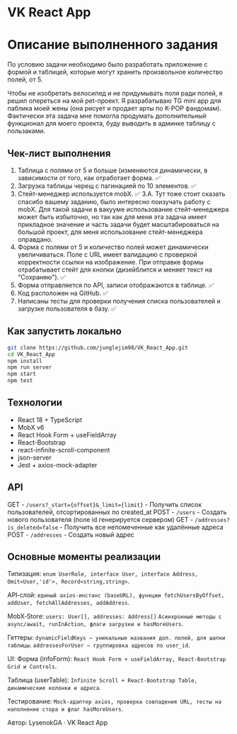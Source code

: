 # VK React App

# Описание выполненного задания

По условию задачи необходимо было разработать приложение с формой и таблицей, которые могут хранить произвольное количество полей, от 5.

Чтобы не изобретать велосипед и не придумывать поля ради полей, я решил опереться на мой pet-проект. Я разрабатываю TG mini app для паблика моей жены (она рисует и продает арты по K-POP фандомам). Фактически эта задача мне помогла продумать дополнительный функционал для моего проекта, буду выводить в админке таблицу с пользаками.

## Чек-лист выполнения

1. Таблица с полями от 5 и больше (изменяются динамически, в зависимости от того, как отработает форма. ✅️
2. Загрузка таблицы черещ <InfifnitScroll> с пагинацией по 10 элементов. ✅️
3. Стейт-менеджер используется mobX. ✅️
    3.A. Тут тоже стоит сказать спасибо вашему заданию, было интересно поизучать работу с mobX. Для такой задачи в вакууме использование стейт-менеджера может быть избыточно, но так как для меня эта задача имеет прикладное значение и часть задачи будет масштабироваться на большой проект, для меня использование стейт-менеджера оправдано.
4. Форма с полями от 5 и количество полей может динамически увеличиваться. Поле с URL имеет валидацию с проверкой корректности ссылки на изображение. При отправке формы отрабатывает стейт для кнопки (дизейблится и меняет текст на "Сохраняю"). ✅️
5. Форма отправляется по API, записи отображаются в таблице. ✅️
6. Код расположен на GitHub. ✅️
7. Написаны тесты для проверки получения списка пользователей и загрузке пользователя в базу. ✅️

## Как запустить локально

```bash
git clone https://github.com/junglejim98/VK_React_App.git
cd VK_React_App
npm install                 
npm run server              
npm start                   
npm test                    
```

## Технологии
- React 18 + TypeScript
- MobX v6
- React Hook Form + useFieldArray
- React-Bootstrap
- react-infinite-scroll-component
- json-server
- Jest + axios-mock-adapter


## API

GET - `/users?_start={offset}&_limit={limit}` - Получить список пользователей, отсортированных по created_at
POST - `/users` - Создать нового пользователя (поле id генерируется сервером)
GET  - `/addresses?is_deleted=false` - Получить все непомеченные как удалённые адреса
POST - `/addresses` - Создать новый адрес


## Основные моменты реализации
Типизация: 
`enum UserRole, interface User, interface Address, Omit<User,'id'>, Record<string,string>`.

API‑слой: 
`единый axios‑инстанс (baseURL), функции fetchUsersByOffset, addUser, fetchAllAddresses, addAddress`.

MobX‑Store:
`users: User[], addresses: Address[]`
`Асинхронные методы с async/await, runInAction, флаги загрузки и hasMoreUsers`.

Геттеры:
`dynamicFieldKeys — уникальные названия доп. полей, для шапки таблицы`.
`addressesForUser — группировка адресов по user_id`.

UI:
Форма (infoForm): 
`React Hook Form + useFieldArray, React‑Bootstrap Grid и Controls`.

Таблица (userTable): 
`Infinite Scroll + React‑Bootstrap Table, динамические колонки и адреса`.

Тестирование: 
`Mock‑адаптер axios, проверка совпадения URL, тесты на наполнение стора и флаг hasMoreUsers`.


Автор: LysenokGA · VK React App